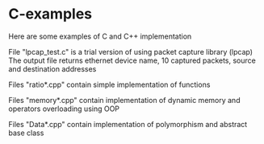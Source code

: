 # C-examples
Here are some examples of C and C++ implementation


File "lpcap_test.c" is a trial version of using packet capture library (lpcap)
The output file returns ethernet device name, 10 captured packets, source and destination addresses 


Files "ratio*.cpp" contain simple implementation of functions


Files "memory*.cpp" contain implementation of dynamic memory and operators overloading using OOP


Files "Data*.cpp" contain implementation of polymorphism and abstract base class
